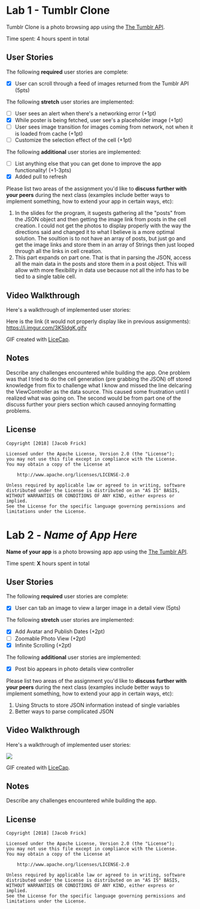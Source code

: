 # Lab 1 - Tumblr Clone

Tumblr Clone is a photo browsing app using the [The Tumblr API](https://www.tumblr.com/docs/en/api/v2#posts).

Time spent: 4 hours spent in total

## User Stories

The following **required** user stories are complete:

- [X] User can scroll through a feed of images returned from the Tumblr API (5pts)

The following **stretch** user stories are implemented:

- [ ] User sees an alert when there's a networking error (+1pt)
- [X] While poster is being fetched, user see's a placeholder image (+1pt)
- [ ] User sees image transition for images coming from network, not when it is loaded from cache (+1pt)
- [ ] Customize the selection effect of the cell (+1pt)

The following **additional** user stories are implemented:

- [ ] List anything else that you can get done to improve the app functionality! (+1-3pts)
-[X] Added pull to refresh

Please list two areas of the assignment you'd like to **discuss further with your peers** during the next class (examples include better ways to implement something, how to extend your app in certain ways, etc):

1. In the slides for the program, it sugests gathering all the "posts" from the JSON object and then getting the image link from posts in the cell creation. I could not get the photos to display properly with the way the directions said and changed it to what I believe is a more optimal solution. The soultion is to not have an array of posts, but just go and get the image links and store them in an array of Strings then just looped through all the links in cell creation. 
2. This part expands on part one. That is that in parsing the JSON, access all the main data in the posts and store them in a post object. This will allow with more flexibility in data use because not all the info has to be tied to a single table cell.

## Video Walkthrough

Here's a walkthrough of implemented user stories:

Here is the link (it would not properly display like in previous assignments): https://i.imgur.com/3K5IdgK.gifv

GIF created with [LiceCap](http://www.cockos.com/licecap/).

## Notes

Describe any challenges encountered while building the app.
One problem was that I tried to do the cell generation (pre grabbing the JSON) off stored knowledge from flix to challenge what I know and missed the line delcaring the ViewController as the data source. This caused some frustration until I realized what was going on. The second would be from part one of the discuss further your piers section which caused annoying formatting problems.

## License

    Copyright [2018] [Jacob Frick]

    Licensed under the Apache License, Version 2.0 (the "License");
    you may not use this file except in compliance with the License.
    You may obtain a copy of the License at

        http://www.apache.org/licenses/LICENSE-2.0

    Unless required by applicable law or agreed to in writing, software
    distributed under the License is distributed on an "AS IS" BASIS,
    WITHOUT WARRANTIES OR CONDITIONS OF ANY KIND, either express or implied.
    See the License for the specific language governing permissions and
    limitations under the License.






# Lab 2 - *Name of App Here*

**Name of your app** is a photo browsing app app using the [The Tumblr API](https://www.tumblr.com/docs/en/api/v2#posts).

Time spent: **X** hours spent in total

## User Stories

The following **required** user stories are complete:

- [X] User can tab an image to view a larger image in a detail view (5pts)

The following **stretch** user stories are implemented:

- [X] Add Avatar and Publish Dates (+2pt)
- [ ] Zoomable Photo View (+2pt)
- [X] Infinite Scrolling (+2pt)

The following **additional** user stories are implemented:

- [X] Post bio appears in photo details view controller

Please list two areas of the assignment you'd like to **discuss further with your peers** during the next class (examples include better ways to implement something, how to extend your app in certain ways, etc):

1. Using Structs to store JSON information instead of single variables
2. Better ways to parse complicated JSON 

## Video Walkthrough

Here's a walkthrough of implemented user stories:

![](https://github.com/JFrick1992/Tumblr_Clone/blob/master/Demo/tumblrClone.gif)

GIF created with [LiceCap](http://www.cockos.com/licecap/).

## Notes

Describe any challenges encountered while building the app.

## License

    Copyright [2018] [Jacob Frick]

    Licensed under the Apache License, Version 2.0 (the "License");
    you may not use this file except in compliance with the License.
    You may obtain a copy of the License at

        http://www.apache.org/licenses/LICENSE-2.0

    Unless required by applicable law or agreed to in writing, software
    distributed under the License is distributed on an "AS IS" BASIS,
    WITHOUT WARRANTIES OR CONDITIONS OF ANY KIND, either express or implied.
    See the License for the specific language governing permissions and
    limitations under the License.

